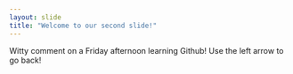 ```yaml
---
layout: slide
title: "Welcome to our second slide!"
---
```

Witty comment on a Friday afternoon learning Github!
Use the left arrow to go back!
